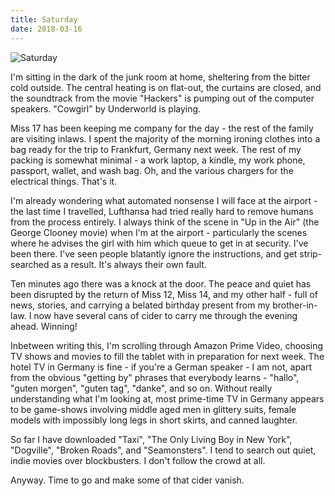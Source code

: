 ```yaml
---
title: Saturday
date: 2018-03-16
---
```


![Saturday](https://source.unsplash.com/2aFp6EWWs58/1600x900)

I'm sitting in the dark of the junk room at home, sheltering from the bitter cold outside. The central heating is on flat-out, the curtains are closed, and the soundtrack from the movie "Hackers" is pumping out of the computer speakers. "Cowgirl" by Underworld is playing.

Miss 17 has been keeping me company for the day - the rest of the family are visiting inlaws. I spent the majority of the morning ironing clothes into a bag ready for the trip to Frankfurt, Germany next week. The rest of my packing is somewhat minimal - a work laptop, a kindle, my work phone, passport, wallet, and wash bag. Oh, and the various chargers for the electrical things. That's it.

I'm already wondering what automated nonsense I will face at the airport - the last time I travelled, Lufthansa had tried really hard to remove humans from the process entirely. I always think of the scene in "Up in the Air" (the George Clooney movie) when I'm at the airport - particularly the scenes where he advises the girl with him which queue to get in at security. I've been there. I've seen people blatantly ignore the instructions, and get strip-searched as a result. It's always their own fault.

Ten minutes ago there was a knock at the door. The peace and quiet has been disrupted by the return of Miss 12, Miss 14, and my other half - full of news, stories, and carrying a belated birthday present from my brother-in-law. I now have several cans of cider to carry me through the evening ahead. Winning!

Inbetween writing this, I'm scrolling through Amazon Prime Video, choosing TV shows and movies to fill the tablet with in preparation for next week. The hotel TV in Germany is fine - if you're a German speaker - I am not, apart from the obvious "getting by" phrases that everybody learns - "hallo", "guten morgen", "guten tag", "danke", and so on. Without really understanding what I'm looking at, most prime-time TV in Germany appears to be game-shows involving middle aged men in glittery suits, female models with impossibly long legs in short skirts, and canned laughter.

So far I have downloaded "Taxi", "The Only Living Boy in New York", "Dogville", "Broken Roads", and "Seamonsters". I tend to search out quiet, indie movies over blockbusters. I don't follow the crowd at all.

Anyway. Time to go and make some of that cider vanish.